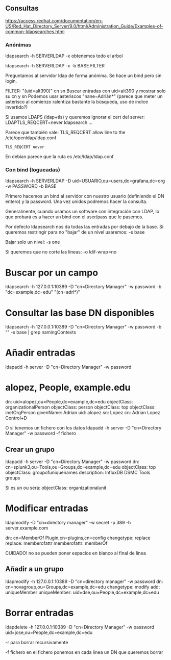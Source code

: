 ## Consultas
https://access.redhat.com/documentation/en-US/Red_Hat_Directory_Server/9.0/html/Administration_Guide/Examples-of-common-ldapsearches.html

### Anónimas
ldapsearch -h SERVERLDAP -x
  obtenemos todo el arbol

ldapsearch -h SERVERLDAP -x -b BASE FILTER

Preguntamos al servidor ldap de forma anónima.
Se hace un bind pero sin login.

FILTER:
"(uid=alt390)" cn sn
  Buscar entradas con uid=alt390 y mostrar solo su cn y sn
  Podemos usar asteriscos "nane=Adrián*" (parece que meter un asterisco al comienzo ralentiza bastante la búsqueda, uso de índice invertido?)

Si usamos LDAPS (ldap+tls) y queremos ignorar el cert del server:
LDAPTLS_REQCERT=never ldapsearch ...

Parece que también vale:
TLS_REQCERT allow line to the /etc/openldap/ldap.conf
```
TLS_REQCERT never
```

En debian parece que la ruta es /etc/ldap/ldap.conf

### Con bind (logueadas)
ldapsearch -h SERVERLDAP -D uid=USUARIO,ou=users,dc=grafana,dc=org -w PASSWORD -b BASE

Primero hacemos un bind al servidor con nuestro usuario (definiendo el DN entero) y la password.
Una vez unidos podremos hacer la consulta.

Generalmente, cuando usamos un software con integración con LDAP, lo que probará es a hacer un bind con el user/pass que le pasemos.


Por defecto ldapsearch nos da todas las entradas por debajo de la base.
Si queremos restringir para no "bajar" de un nivel usaremos:
-s base

Bajar solo un nivel:
-s one

Si queremos que no corte las lineas:
-o ldif-wrap=no


# Buscar por un campo
ldapsearch -h 127.0.0.1:10389 -D "cn=Directory Manager" -w password -b "dc=example,dc=edu" "(cn=adri*)"

# Consultar las base DN disponibles
ldapsearch -h 127.0.0.1:10389 -D "cn=Directory Manager" -w password -b "" -s base | grep namingContexts


# Añadir entradas
ldapadd -h server -D "cn=Directory Manager" -w password
# alopez, People, example.edu
dn: uid=alopez,ou=People,dc=example,dc=edu
objectClass: organizationalPerson
objectClass: person
objectClass: top
objectClass: inetOrgPerson
givenName: Adrian
uid: alopez
sn: Lopez
cn: Adrian Lopez
Control+D

O si tenemos un fichero con los datos
ldapadd -h server -D "cn=Directory Manager" -w password -f fichero

## Crear un grupo
ldapadd -h server -D "cn=Directory Manager" -w password
dn: cn=splunk3,ou=Tools,ou=Groups,dc=example,dc=edu
objectClass: top
objectClass: groupofuniquenames
description: InfluxDB DSMC Tools groups

Si es un ou será:
objectClass: organizationalunit



# Modificar entradas
ldapmodify -D "cn=directory manager" -w secret -p 389 -h server.example.com

dn: cn=MemberOf Plugin,cn=plugins,cn=config
changetype: replace
replace: memberofattr
memberofattr: memberOf

CUIDADO! no se pueden poner espacios en blanco al final de linea

## Añadir a un grupo
ldapmodify -h 127.0.0.1:10389 -D "cn=directory manager" -w password
dn: cn=novagroup,ou=Groups,dc=example,dc=edu
changetype: modify
add: uniqueMember
uniqueMember: uid=dse,ou=People,dc=example,dc=edu


# Borrar entradas
ldapdelete -h 127.0.0.1:10389 -D "cn=Directory Manager" -w password uid=jose,ou=People,dc=example,dc=edu

-r para borrar recursivamente

-f fichero
  en el fichero ponemos en cada linea un DN que queremos borrar
